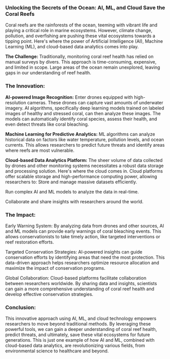 ### Unlocking the Secrets of the Ocean: AI, ML, and Cloud Save the Coral Reefs

Coral reefs are the rainforests of the ocean, teeming with vibrant life and playing a critical role in marine ecosystems. However, climate change, pollution, and overfishing are pushing these vital ecosystems towards a tipping point. Here's where the power of Artificial Intelligence (AI), Machine Learning (ML), and cloud-based data analytics comes into play.

**The Challenge:** Traditionally, monitoring coral reef health has relied on manual surveys by divers. This approach is time-consuming, expensive, and limited in scope. Large areas of the ocean remain unexplored, leaving gaps in our understanding of reef health.

### The Innovation:
**AI-powered Image Recognition:** Enter drones equipped with high-resolution cameras. These drones can capture vast amounts of underwater imagery. AI algorithms, specifically deep learning models trained on labeled images of healthy and stressed coral, can then analyze these images. The models can automatically identify coral species, assess their health, and even detect threats like coral bleaching.

**Machine Learning for Predictive Analytics:** ML algorithms can analyze historical data on factors like water temperature, pollution levels, and ocean currents. This allows researchers to predict future threats and identify areas where reefs are most vulnerable.

**Cloud-based Data Analytics Platform:**  The sheer volume of data collected by drones and other monitoring systems necessitates a robust data storage and processing solution. Here's where the cloud comes in. Cloud platforms offer scalable storage and high-performance computing power, allowing researchers to:
Store and manage massive datasets efficiently.

Run complex AI and ML models to analyze the data in real-time.

Collaborate and share insights with researchers around the world.

### The Impact:

Early Warning System: By analyzing data from drones and other sources, AI and ML models can provide early warnings of coral bleaching events. This allows conservationists to take timely action, like targeted interventions or reef restoration efforts.

Targeted Conservation Strategies:  AI-powered insights can guide conservation efforts by identifying areas that need the most protection. This data-driven approach helps researchers optimize resource allocation and maximize the impact of conservation programs.

Global Collaboration: Cloud-based platforms facilitate collaboration between researchers worldwide. By sharing data and insights, scientists can gain a more comprehensive understanding of coral reef health and develop effective conservation strategies.

### Conclusion:

This innovative approach using AI, ML, and cloud technology empowers researchers to move beyond traditional methods. By leveraging these powerful tools, we can gain a deeper understanding of coral reef health, predict threats, and ultimately, save these vital ecosystems for future generations. This is just one example of how AI and ML, combined with cloud-based data analytics, are revolutionizing various fields, from environmental science to healthcare and beyond.
